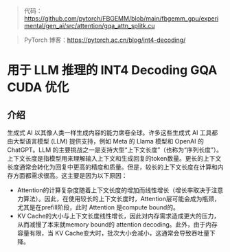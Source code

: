 > 代码：https://github.com/pytorch/FBGEMM/blob/main/fbgemm_gpu/experimental/gen_ai/src/attention/gqa_attn_splitk.cu

> PyTorch 博客：https://pytorch.ac.cn/blog/int4-decoding/


# 用于 LLM 推理的 INT4 Decoding GQA CUDA 优化

## 介绍

生成式 AI 以其像人类一样生成内容的能力席卷全球。许多这些生成式 AI 工具都由大型语言模型 (LLM) 提供支持，例如 Meta 的 Llama 模型和 OpenAI 的 ChatGPT。LLM 的主要挑战之一是支持大型“上下文长度”（也称为“序列长度”）。上下文长度是指模型用来理解输入上下文和生成回复的token数量。更长的上下文长度通常会转化为回复中更高的精度和质量。但是，较长的上下文长度在计算和内存方面都需求很高。这主要是因为以下原因：

- Attention的计算复杂度随着上下文长度的增加而线性增长（增长率取决于注意力算法）。因此，在使用较长的上下文长度时，Attention层可能会成为瓶颈，尤其是在prefill阶段，此时 Attention 是compute bound的。
- KV Cache的大小与上下文长度线性增长，因此对内存需求造成更大的压力，从而减慢了本来就memory bound的 attention decoding。此外，由于内存容量有限，当 KV Cache变大时，批次大小会减小，这通常会导致吞吐量下降。




